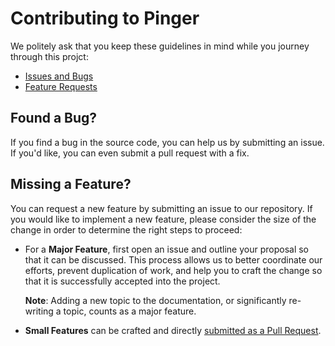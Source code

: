 # Contributing to Pinger

We politely ask that you keep these guidelines in mind while you journey through this projct:
 - [Issues and Bugs](#issue)
 - [Feature Requests](#feature)

## <a name="issue"></a> Found a Bug?

If you find a bug in the source code, you can help us by submitting an issue.
If you'd like, you can even submit a pull request with a fix.

## <a name="feature"></a> Missing a Feature?
You can request a new feature by submitting an issue to our repository.
If you would like to implement a new feature, please consider the size of the change in order to determine the right steps to proceed:

* For a **Major Feature**, first open an issue and outline your proposal so that it can be discussed.
  This process allows us to better coordinate our efforts, prevent duplication of work, and help you to craft the change so that it is successfully accepted into the project.

  **Note**: Adding a new topic to the documentation, or significantly re-writing a topic, counts as a major feature.

* **Small Features** can be crafted and directly [submitted as a Pull Request](#submit-pr).
